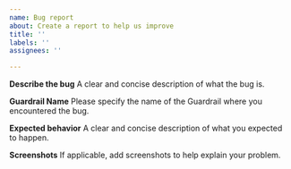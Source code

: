 ```yaml
---
name: Bug report
about: Create a report to help us improve
title: ''
labels: ''
assignees: ''

---
```


**Describe the bug**
A clear and concise description of what the bug is.

**Guardrail Name**
Please specify the name of the Guardrail where you encountered the bug.

**Expected behavior**
A clear and concise description of what you expected to happen.

**Screenshots**
If applicable, add screenshots to help explain your problem.
